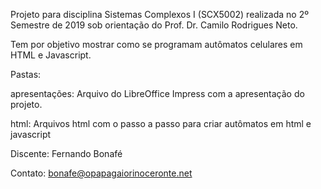 Projeto para disciplina Sistemas Complexos I (SCX5002) realizada no 2º Semestre de 2019 sob orientação do Prof. Dr. Camilo Rodrigues Neto.

Tem por objetivo mostrar como se programam autômatos celulares em HTML e Javascript.

Pastas:

  apresentações: Arquivo do LibreOffice Impress com a apresentação do projeto.
  
  html: Arquivos html com o passo a passo para criar autômatos em html e javascript

Discente: Fernando Bonafé

Contato: bonafe@opapagaiorinoceronte.net
